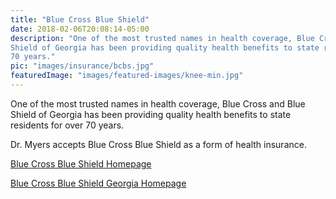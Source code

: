 ```yaml
---
title: "Blue Cross Blue Shield"
date: 2018-02-06T20:08:14-05:00
description: "One of the most trusted names in health coverage, Blue Cross and Blue 
Shield of Georgia has been providing quality health benefits to state residents for over 
70 years."
pic: "images/insurance/bcbs.jpg"
featuredImage: "images/featured-images/knee-min.jpg"
---
```


One of the most trusted names in health coverage, Blue Cross and Blue Shield of Georgia 
has been providing quality health benefits to state residents for over 70 years.

Dr. Myers accepts Blue Cross Blue Shield as a form of health insurance.

[Blue Cross Blue Shield Homepage](https://www.bcbs.com)

[Blue Cross Blue Shield Georgia Homepage](https://www.bcbsga.com)
